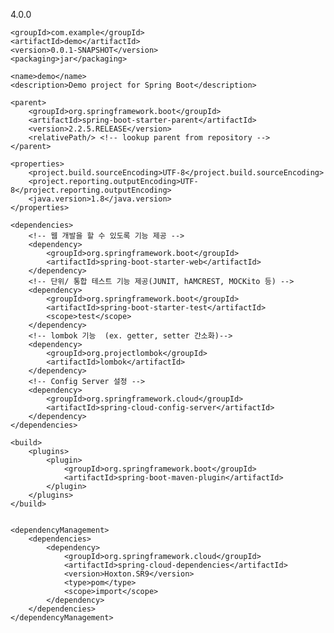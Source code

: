 <?xml version="1.0" encoding="UTF-8"?>
<project xmlns="http://maven.apache.org/POM/4.0.0" xmlns:xsi="http://www.w3.org/2001/XMLSchema-instance"
	xsi:schemaLocation="http://maven.apache.org/POM/4.0.0 http://maven.apache.org/xsd/maven-4.0.0.xsd">
	<modelVersion>4.0.0</modelVersion>

	<groupId>com.example</groupId>
	<artifactId>demo</artifactId>
	<version>0.0.1-SNAPSHOT</version>
	<packaging>jar</packaging>

	<name>demo</name>
	<description>Demo project for Spring Boot</description>

	<parent>
		<groupId>org.springframework.boot</groupId>
		<artifactId>spring-boot-starter-parent</artifactId>
		<version>2.2.5.RELEASE</version>
		<relativePath/> <!-- lookup parent from repository -->
	</parent>

	<properties>
		<project.build.sourceEncoding>UTF-8</project.build.sourceEncoding>
		<project.reporting.outputEncoding>UTF-8</project.reporting.outputEncoding>
		<java.version>1.8</java.version>
	</properties>

	<dependencies>
		<!-- 웹 개발을 할 수 있도록 기능 제공 -->
		<dependency>
			<groupId>org.springframework.boot</groupId>
			<artifactId>spring-boot-starter-web</artifactId>
		</dependency>
		<!-- 단위/ 통합 테스트 기능 제공(JUNIT, hAMCREST, MOCKito 등) -->
		<dependency>
			<groupId>org.springframework.boot</groupId>
			<artifactId>spring-boot-starter-test</artifactId>
			<scope>test</scope>
		</dependency>
		<!-- lombok 기능  (ex. getter, setter 간소화)-->
		<dependency>
			<groupId>org.projectlombok</groupId>
			<artifactId>lombok</artifactId>
		</dependency>
		<!-- Config Server 설정 -->
		<dependency>
			<groupId>org.springframework.cloud</groupId>
			<artifactId>spring-cloud-config-server</artifactId>
		</dependency>
	</dependencies>

	<build>
		<plugins>
			<plugin>
				<groupId>org.springframework.boot</groupId>
				<artifactId>spring-boot-maven-plugin</artifactId>
			</plugin>
		</plugins>
	</build>


	<dependencyManagement>
		<dependencies>
			<dependency>
				<groupId>org.springframework.cloud</groupId>
				<artifactId>spring-cloud-dependencies</artifactId>
				<version>Hoxton.SR9</version>
				<type>pom</type>
				<scope>import</scope>
			</dependency>
		</dependencies>
	</dependencyManagement>
</project>
